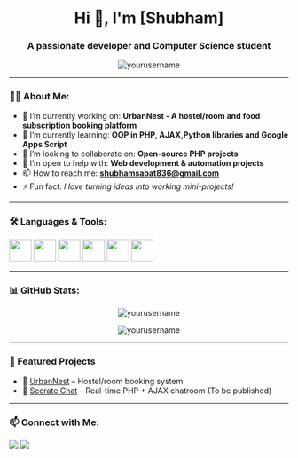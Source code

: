<h1 align="center">Hi 👋, I'm [Shubham]</h1>
<h3 align="center">A passionate developer and Computer Science student</h3>

<p align="center">
  <img src="https://komarev.com/ghpvc/?username=s1ub1am&label=Profile%20views&color=0e75b6&style=flat" alt="yourusername" />
</p>

---

### 👨‍💻 About Me:

- 🔭 I’m currently working on: **UrbanNest - A hostel/room and food subscription booking platform**
- 🌱 I’m currently learning: **OOP in PHP, AJAX,Python libraries and Google Apps Script**
- 👯 I’m looking to collaborate on: **Open-source PHP projects**
- 🤝 I’m open to help with: **Web development & automation projects**
- 📫 How to reach me: **shubhamsabat836@gmail.com**
- ⚡ Fun fact: *I love turning ideas into working mini-projects!*

---

### 🛠️ Languages & Tools:

<p align="left">
  <img src="https://cdn.jsdelivr.net/gh/devicons/devicon/icons/html5/html5-original.svg" width="40" height="40"/>
  <img src="https://cdn.jsdelivr.net/gh/devicons/devicon/icons/css3/css3-original.svg" width="40" height="40"/>
  <img src="https://cdn.jsdelivr.net/gh/devicons/devicon/icons/javascript/javascript-original.svg" width="40" height="40"/>
  <img src="https://cdn.jsdelivr.net/gh/devicons/devicon/icons/php/php-original.svg" width="40" height="40"/>
  <img src="https://cdn.jsdelivr.net/gh/devicons/devicon/icons/mysql/mysql-original.svg" width="40" height="40"/>
  <img src="https://cdn.jsdelivr.net/gh/devicons/devicon/icons/github/github-original.svg" width="40" height="40"/>
</p>

---

### 📊 GitHub Stats:

<p align="center">
  <img src="https://github-readme-stats.vercel.app/api?username=s1ub1am&show_icons=true&theme=tokyonight" alt="yourusername" />
</p>
<p align="center">
  <img src="https://github-readme-streak-stats.herokuapp.com/?user=s1ub1am&theme=tokyonight" alt="yourusername" />
</p>

---

### 📌 Featured Projects

- 🎯 [UrbanNest](http://urbannest.42web.io/) – Hostel/room booking system
- 💬 [Secrate Chat]() – Real-time PHP + AJAX chatroom (To be published)

---

### 📫 Connect with Me:

<p>
  <a href="https://linkedin.com/in/shubham-s-p2105"><img src="https://img.shields.io/badge/LinkedIn-blue?style=for-the-badge&logo=linkedin" /></a>
  <a href="mailto:shubhamsabat836@gmail.com"><img src="https://img.shields.io/badge/Gmail-red?style=for-the-badge&logo=gmail" /></a>
</p>
